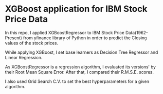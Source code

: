 # XGBoost application for IBM Stock Price Data

In this repo, I applied XGBoostRegressor to IBM Stock Price Data(1962-Present) from yfinance library of Python in order to predict the Closing values of the stock prices.

While applying XGBoost, I set base learners as Decision Tree Regressor and Linear Regression. 

As XGBoostRegressor is a regression algorithm, I evaluated its versions' by their Root Mean Square Error. After that, I compared their R.M.S.E. scores.

I also used Grid Search C.V. to set the best hyperparameters for a given algorithm. 
